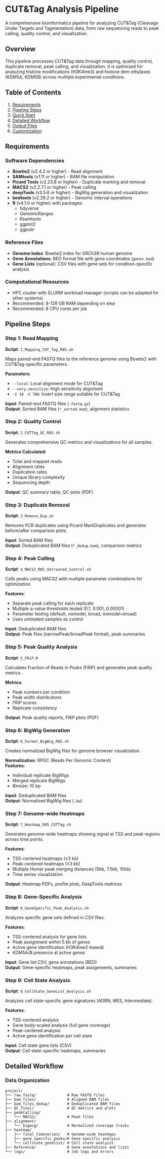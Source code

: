 # CUT&Tag Analysis Pipeline

A comprehensive bioinformatics pipeline for analyzing CUT&Tag (Cleavage Under Targets and Tagmentation) data, from raw sequencing reads to peak calling, quality control, and visualization.

## Overview

This pipeline processes CUT&Tag data through mapping, quality control, duplicate removal, peak calling, and visualization. It is optimized for analyzing histone modifications (H3K4me3) and histone dem ethylases (KDM5A, KDM5B) across multiple experimental conditions.

## Table of Contents

1. [Requirements](#requirements)
2. [Pipeline Steps](#pipeline-steps)
3. [Quick Start](#quick-start)
4. [Detailed Workflow](#detailed-workflow)
5. [Output Files](#output-files)
6. [Customization](#customization)

## Requirements

### Software Dependencies

- **Bowtie2** (v2.4.2 or higher) - Read alignment
- **SAMtools** (v1.11 or higher) - BAM file manipulation
- **Picard Tools** (v2.23.8 or higher) - Duplicate marking and removal
- **MACS2** (v2.2.7.1 or higher) - Peak calling
- **deepTools** (v3.5.6 or higher) - BigWig generation and visualization
- **bedtools** (v2.29.2 or higher) - Genomic interval operations
- **R** (v4.1.0 or higher) with packages:
  - tidyverse
  - GenomicRanges
  - Rsamtools
  - ggplot2
  - ggpubr

### Reference Files

- **Genome Index**: Bowtie2 index for GRCh38 human genome
- **Gene Annotations**: BED format file with gene coordinates (`genes.bed`)
- **Gene Lists** (optional): CSV files with gene sets for condition-specific analysis

### Computational Resources

- HPC cluster with SLURM workload manager (scripts can be adapted for other systems)
- Recommended: 8-128 GB RAM depending on step
- Recommended: 8 CPU cores per job

## Pipeline Steps

### Step 1: Read Mapping
**Script**: `1_Mapping_CUT_Tag_R85.sh`

Maps paired-end FASTQ files to the reference genome using Bowtie2 with CUT&Tag-specific parameters.

**Parameters**:
- `--local`: Local alignment mode for CUT&Tag
- `--very-sensitive`: High sensitivity alignment
- `-I 10 -X 700`: Insert size range suitable for CUT&Tag

**Input**: Paired-end FASTQ files (`.fastq.gz`)  
**Output**: Sorted BAM files (`*_sorted.bam`), alignment statistics

### Step 2: Quality Control
**Script**: `2_CUTTag_QC_R85.sh`

Generates comprehensive QC metrics and visualizations for all samples.

**Metrics Calculated**:
- Total and mapped reads
- Alignment rates
- Duplication rates
- Unique library complexity
- Sequencing depth

**Output**: QC summary table, QC plots (PDF)

### Step 3: Duplicate Removal
**Script**: `3_Remove_Dup.sh`

Removes PCR duplicates using Picard MarkDuplicates and generates before/after comparison plots.

**Input**: Sorted BAM files  
**Output**: Deduplicated BAM files (`*_dedup.bam`), comparison metrics

### Step 4: Peak Calling
**Script**: `4_MACS2_R85_Untreated_Control.sh`

Calls peaks using MACS2 with multiple parameter combinations for optimization.

**Features**:
- Separate peak calling for each replicate
- Multiple q-value thresholds tested (0.1, 0.001, 0.00001)
- Parameter testing (default, nomodel, broad, nomodel+broad)
- Uses untreated samples as control

**Input**: Deduplicated BAM files  
**Output**: Peak files (narrowPeak/broadPeak format), peak summaries

### Step 5: Peak Quality Analysis
**Script**: `5_FRiP.R`

Calculates Fraction of Reads in Peaks (FRiP) and generates peak quality metrics.

**Metrics**:
- Peak numbers per condition
- Peak width distributions
- FRiP scores
- Replicate consistency

**Output**: Peak quality reports, FRiP plots (PDF)

### Step 6: BigWig Generation
**Script**: `6_Format_BigWig_R85.sh`

Creates normalized BigWig files for genome browser visualization.

**Normalization**: RPGC (Reads Per Genomic Content)  
**Features**:
- Individual replicate BigWigs
- Merged replicate BigWigs
- Binsize: 10 bp

**Input**: Deduplicated BAM files  
**Output**: Normalized BigWig files (`.bw`)

### Step 7: Genome-wide Heatmaps
**Script**: `7_Heatmap_R85_CUTTag.sh`

Generates genome-wide heatmaps showing signal at TSS and peak regions across time points.

**Features**:
- TSS-centered heatmaps (±3 kb)
- Peak-centered heatmaps (±3 kb)
- Multiple Homer peak merging distances (5kb, 7.5kb, 10kb)
- Time series visualization

**Output**: Heatmap PDFs, profile plots, DeepTools matrices

### Step 8: Gene-Specific Analysis
**Script**: `8_GeneSpecific_Peak_Analysis.sh`

Analyzes specific gene sets defined in CSV files.

**Features**:
- TSS-centered analysis for gene lists
- Peak assignment within 5 kb of genes
- Active gene identification (H3K4me3-based)
- KDM5A/B presence at active genes

**Input**: Gene list CSV, gene annotations (BED)  
**Output**: Gene-specific heatmaps, peak assignments, summaries

### Step 9: Cell State Analysis
**Script**: `9_CellState_GeneList_Analysis.sh`

Analyzes cell state-specific gene signatures (ADRN, MES, Intermediate).

**Features**:
- TSS-centered analysis
- Gene body-scaled analysis (full gene coverage)
- Peak-centered analysis
- Active gene identification per cell state

**Input**: Cell state gene lists (CSV)  
**Output**: Cell state-specific heatmaps, summaries


## Detailed Workflow

### Data Organization

```
project/
├── raw_fastq/              # Raw FASTQ files
├── bam_files/              # Aligned BAM files
├── bam_files_dedup/        # Deduplicated BAM files
├── QC_final/               # QC metrics and plots
├── peakCalling/
│   └── MACS2/              # Peak files
├── alignment/
│   └── bigwig/             # Normalized coverage tracks
├── heatmap/
│   ├── final_timeseries/   # Genome-wide heatmaps
│   ├── gene_specific_peaks/# Gene-specific analysis
│   └── cellstate_genelist/ # Cell state analysis
├── Reference/              # Gene annotations and lists
└── logs/                   # Job logs and errors
```


